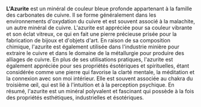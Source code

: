 **L'Azurite** est un minéral de couleur bleue profonde appartenant à la famille des carbonates de cuivre. Il se forme généralement dans les environnements d'oxydation du cuivre et est souvent associé à la malachite, un autre minéral de cuivre. L'azurite est appréciée pour sa couleur vibrante et son éclat vitreux, ce qui en fait une pierre précieuse prisée pour la fabrication de bijoux et d'objets d'art. En raison de sa composition chimique, l'azurite est également utilisée dans l'industrie minière pour extraire le cuivre et dans le domaine de la métallurgie pour produire des alliages de cuivre. En plus de ses utilisations pratiques, l'azurite est également appréciée pour ses propriétés ésotériques et spirituelles, étant considérée comme une pierre qui favorise la clarté mentale, la méditation et la connexion avec son moi intérieur. Elle est souvent associée au chakra du troisième œil, qui est lié à l'intuition et à la perception psychique. En résumé, l'azurite est un minéral polyvalent et fascinant qui possède à la fois des propriétés esthétiques, industrielles et ésotériques.